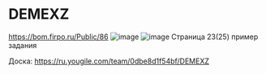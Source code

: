 # DEMEXZ
https://bom.firpo.ru/Public/86
![image](https://github.com/user-attachments/assets/cfe399d3-1d7c-4053-9e52-e28c2f546d04)
![image](https://github.com/user-attachments/assets/0b579c76-114a-4e37-890f-7a52bb06170d)
Cтраница 23(25) пример задания 

Доска: https://ru.yougile.com/team/0dbe8d1f54bf/DEMEXZ
